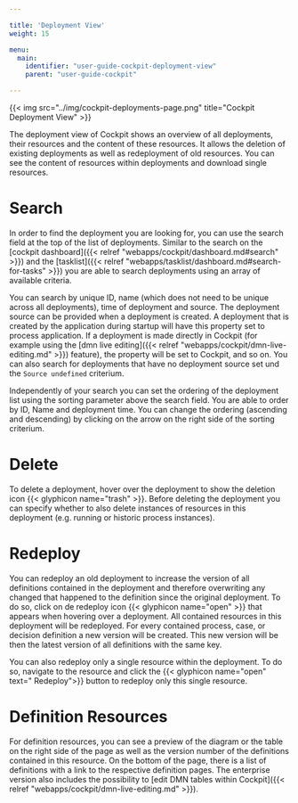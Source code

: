 ```yaml
---

title: 'Deployment View'
weight: 15

menu:
  main:
    identifier: "user-guide-cockpit-deployment-view"
    parent: "user-guide-cockpit"

---
```


{{< img src="../img/cockpit-deployments-page.png" title="Cockpit Deployment View" >}}

The deployment view of Cockpit shows an overview of all deployments, their resources and the content of these resources. It allows the deletion of existing deployments as well as redeployment of old resources. You can see the content of resources within deployments and download single resources.

# Search

In order to find the deployment you are looking for, you can use the search field at the top of the list of deployments. Similar to the search on the [cockpit dashboard]({{< relref "webapps/cockpit/dashboard.md#search" >}}) and the [tasklist]({{< relref "webapps/tasklist/dashboard.md#search-for-tasks" >}}) you are able to search deployments using an array of available criteria.

You can search by unique ID, name (which does not need to be unique across all deployments), time of deployment and source. The deployment source can be provided when a deployment is created. A deployment that is created by the application during startup will have this property set to process application. If a deployment is made directly in Cockpit (for example using the [dmn live editing]({{< relref "webapps/cockpit/dmn-live-editing.md" >}}) feature), the property will be set to Cockpit, and so on. You can also search for deployments that have no deployment source set und the `Source undefined` criterium.

Independently of your search you can set the ordering of the deployment list using the sorting parameter above the search field. You are able to order by ID, Name and deployment time. You can change the ordering (ascending and descending) by clicking on the arrow on the right side of the sorting criterium.

# Delete

To delete a deployment, hover over the deployment to show the deletion icon {{< glyphicon name="trash" >}}. Before deleting the deployment you can specify whether to also delete instances of resources in this deployment (e.g. running or historic process instances).

# Redeploy

You can redeploy an old deployment to increase the version of all definitions contained in the deployment and therefore overwriting any changed that happened to the definition since the original deployment. To do so, click on de redeploy icon {{< glyphicon name="open" >}} that appears when hovering over a deployment. All contained resources in this deployment will be redeployed. For every contained process, case, or decision definition a new version will be created. This new version will be then the latest version of all definitions with the same key.

You can also redeploy only a single resource within the deployment. To do so, navigate to the resource and click the {{< glyphicon name="open" text=" Redeploy">}} button to redeploy only this single resource.

# Definition Resources

For definition resources, you can see a preview of the diagram or the table on the right side of the page as well as the version number of the definitions contained in this resource. On the bottom of the page, there is a list of definitions with a link to the respective definition pages. The enterprise version also includes the possibility to [edit DMN tables within Cockpit]({{< relref "webapps/cockpit/dmn-live-editing.md" >}}).
